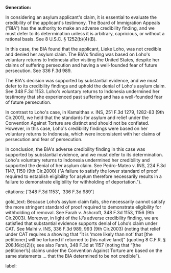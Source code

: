 **Generation:**



In considering an asylum applicant's claim, it is essential to evaluate the credibility of the applicant's testimony. The Board of Immigration Appeals ("BIA") has the authority to make an adverse credibility finding, and we must defer to its determination unless it is arbitrary, capricious, or without a rational basis. See 8 U.S.C. § 1252(b)(4)(B).

In this case, the BIA found that the applicant, Lieke Loho, was not credible and denied her asylum claim. The BIA's finding was based on Loho's voluntary returns to Indonesia after visiting the United States, despite her claims of suffering persecution and having a well-founded fear of future persecution. See 336 F.3d 989.

The BIA's decision was supported by substantial evidence, and we must defer to its credibility findings and uphold the denial of Loho's asylum claim. See 348 F.3d 1153. Loho's voluntary returns to Indonesia undermined her testimony that she experienced past suffering and has a well-founded fear of future persecution.

In contrast to Loho's case, in Kamalthas v. INS, 251 F.3d 1279, 1282-83 (9th Cir.2001), we held that the standards for asylum and relief under the Convention Against Torture are distinct and should not be conflated. However, in this case, Loho's credibility findings were based on her voluntary returns to Indonesia, which were inconsistent with her claims of persecution and fear of persecution.

In conclusion, the BIA's adverse credibility finding in this case was supported by substantial evidence, and we must defer to its determination. Loho's voluntary returns to Indonesia undermined her credibility and supported the denial of her asylum claim. See Pedro-Mateo v. INS, 224 F.3d 1147, 1150 (9th Cir.2000) ("A failure to satisfy the lower standard of proof required to establish eligibility for asylum therefore necessarily results in a failure to demonstrate eligibility for withholding of deportation.").



citations: ['348 F.3d 1153', '336 F.3d 989']

gold_text: Because Loho’s asylum claim fails, she necessarily cannot satisfy the more stringent standard of proof required to demonstrate eligibility for withholding of removal. See Farah v. Ashcroft, 348 F.3d 1153, 1156 (9th Cir.2003). Moreover, in light of the IJ’s adverse credibility finding, we are satisfied that substantial evidence supports denial of Loho’s claim under CAT. See Malhi v. INS, 336 F.3d 989, 993 (9th Cir.2003) (noting that relief under CAT requires a showing that “it is ‘more likely than not’ that [the petitioner] will be tortured if returned to [his native land]” (quoting 8 C.F.R. § 208.16(c)(2))); see also Farah, 348 F.3d at 1157 (noting that “[the petitioner’s] claims under the Convention Against Torture are based on the same statements ... that the BIA determined to be not credible”).

label: 